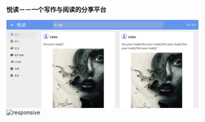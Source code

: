 ### 悦读－－一个写作与阅读的分享平台
<img src="./index.png" alt="Home">
<img src="./responsive.png" alt="responsive">